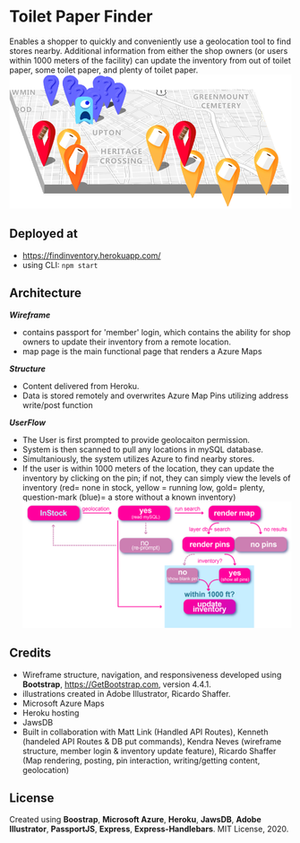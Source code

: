 # Toilet Paper Finder
Enables a shopper to quickly and conveniently use a geolocation tool to find stores nearby.  Additional information from either the shop owners (or users within 1000 meters of the facility) can update the inventory from out of toilet paper, some toilet paper, and plenty of toilet paper.
![example on the search results for InStock Application](public/img/Find-It-Application-Developer-Baltimore-city-md.png)
## Deployed at
*   https://findinventory.herokuapp.com/
*   using CLI: ```npm start```

## Architecture
**_Wireframe_**
*   contains passport for 'member' login, which contains the ability for shop owners to update their inventory from a remote location.
*   map page is the main functional page that renders a Azure Maps

**_Structure_**
*   Content delivered from Heroku.
*   Data is stored remotely and overwrites Azure Map Pins utilizing address write/post function

**_UserFlow_**
*   The User is first prompted to provide geolocaiton permission.
*   System is then scanned to pull any locations in mySQL database.
*   Simultaniously, the system utilizes Azure to find nearby stores.
*   If the user is within 1000 meters of the location, they can update the inventory by clicking on the pin; if not, they can simply view the levels of inventory (red= none in stock, yellow = running low, gold= plenty, question-mark (blue)= a store without a known inventory)
![](public/img/flowchart-inStock.png)

## Credits
*   Wireframe structure, navigation, and responsiveness developed using **Bootstrap**, https://GetBootstrap.com, version 4.4.1.
*   illustrations created in Adobe Illustrator, Ricardo Shaffer.
*   Microsoft Azure Maps
*   Heroku hosting
*   JawsDB
*   Built in collaboration with Matt Link (Handled API Routes), Kenneth (handeled API Routes & DB put commands), Kendra Neves (wireframe structure, member login & inventory update feature), Ricardo Shaffer (Map rendering, posting, pin interaction, writing/getting content, geolocation)



## License
Created using **Boostrap**, **Microsoft Azure**, **Heroku**, **JawsDB**, **Adobe Illustrator**, **PassportJS**, **Express**, **Express-Handlebars**. MIT License, 2020.
